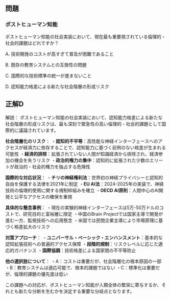 ## 問題
### ポストヒューマン知能
ポストヒューマン知能の社会実装において、現在最も重要視されている倫理的・社会的課題はどれですか？

A. 技術開発のコストが高すぎて普及が困難であること

B. 既存の教育システムとの互換性の問題

C. 国際的な技術標準の統一が進まないこと

D. 認知能力格差による新たな社会階層の形成リスク

## 正解D

解説：
ポストヒューマン知能の社会実装において、認知能力格差による新たな社会階層の形成リスクは、最も深刻で緊急性の高い倫理的・社会的課題として国際的に議論されています。

**社会階層化のリスク**：
・**認知的不平等**：高性能な神経インターフェースへのアクセスが経済力に依存することで、認知能力に基づく前例のない格差が生まれる可能性
・**経済的排除**：拡張されていない人間が知識経済から排除され、経済参加の機会を失うリスク
・**政治的権力の集中**：認知的に拡張された少数のエリートが政治的・社会的権力を独占する危険性

**国際的な対応状況**：
・**チリの神経権利法**：世界初の神経プライバシーと認知的自由を保護する法律を2021年に制定
・**EU AI法**：2024-2025年の実装で、神経技術の倫理的使用に関する規制枠組みを確立
・**OECD AI原則**：人間中心のAI開発と公平なアクセスの確保を重視

**具体的な懸念事例**：
・現在の実験的神経インターフェースは5万-50万ドルのコストで、研究目的と富裕層に限定
・中国のBrain Projectでは国家主導で開発が進む一方、監視技術への応用懸念
・米国では民間企業主導により市場原理に基づく格差拡大のリスク

**対策アプローチ**：
・**ユニバーサル・ベーシック・エンハンスメント**：基本的な認知拡張技術への普遍的アクセス保障
・**段階的規制**：リスクレベルに応じた適応的ガバナンス
・**国際協調**：技術格差による国家間の不平等防止

**他の選択肢について**：
・A：コストは重要だが、社会階層化の根本原因の一部
・B：教育システムは適応可能で、根本的課題ではない
・C：標準化は重要だが、倫理的課題の優先度は低い

この課題への対応が、ポストヒューマン知能が人類全体の繁栄に寄与するか、それとも新たな分断を生むかを決定する重要な分岐点となります。 